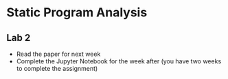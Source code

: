 # Static Program Analysis

## Lab 2

* Read the paper for next week
* Complete the Jupyter Notebook for the week after (you have two weeks to complete the assignment)
